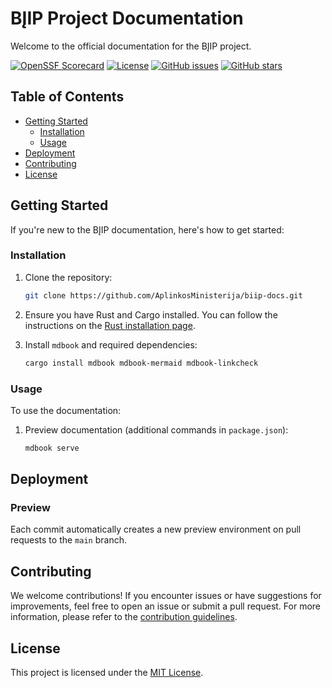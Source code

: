 # BĮIP Project Documentation

Welcome to the official documentation for the BĮIP project.

[![OpenSSF Scorecard](https://api.securityscorecards.dev/projects/github.com/AplinkosMinisterija/biip-docs/badge)](https://securityscorecards.dev/viewer/?platform=github.com&org={AplinkosMinisterija}&repo={biip-docs})
[![License](https://img.shields.io/github/license/AplinkosMinisterija/biip-docs)](https://github.com/AplinkosMinisterija/biip-docs/blob/main/LICENSE)
[![GitHub issues](https://img.shields.io/github/issues/AplinkosMinisterija/biip-docs)](https://github.com/AplinkosMinisterija/biip-docs/issues)
[![GitHub stars](https://img.shields.io/github/stars/AplinkosMinisterija/biip-docs)](https://github.com/AplinkosMinisterija/biip-docs/stargazers)

## Table of Contents

- [Getting Started](#getting-started)
    - [Installation](#installation)
    - [Usage](#usage)
- [Deployment](#deployment)
- [Contributing](#contributing)
- [License](#license)

## Getting Started

If you're new to the BĮIP documentation, here's how to get started:

### Installation

1. Clone the repository:

   ```bash
   git clone https://github.com/AplinkosMinisterija/biip-docs.git
   ```

2. Ensure you have Rust and Cargo installed. You can follow the instructions on
   the [Rust installation page](https://www.rust-lang.org/tools/install).

3. Install `mdbook` and required dependencies:
   ```bash
   cargo install mdbook mdbook-mermaid mdbook-linkcheck
   ```

### Usage

To use the documentation:

1. Preview documentation (additional commands in `package.json`):
   ```bash
   mdbook serve
   ```

## Deployment

### Preview

Each commit automatically creates a new preview environment on pull requests to the `main` branch.

## Contributing

We welcome contributions! If you encounter issues or have suggestions for improvements, feel free to open
an issue or submit a pull request. For more information, please refer to
the [contribution guidelines](https://github.com/AplinkosMinisterija/.github/blob/main/CONTRIBUTING.md).

## License

This project is licensed under the [MIT License](./LICENSE).

